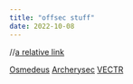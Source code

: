 ```yaml
---
title: "offsec stuff"
date: 2022-10-08
--- 
```

//[a relative link](another-page.md)

[Osmedeus](https://docs.osmedeus.org/)
[Archerysec](https://www.archerysec.com/)
[VECTR](https://github.com/SecurityRiskAdvisors/VECTR)

